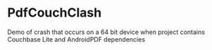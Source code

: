 PdfCouchClash
=============

Demo of crash that occurs on a 64 bit device when project contains Couchbase Lite and AndroidPDF dependencies 
